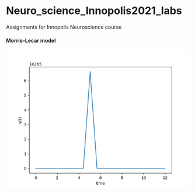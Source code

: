 # Neuro_science_Innopolis2021_labs
Assignments for Innopolis Neuroscience course

#### Morris–Lecar model

![Morris_fig_1](Figure_1.png)
